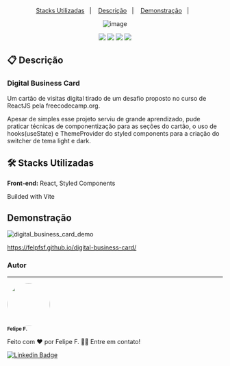 <div align='center'>

<p>
  <a href="#-Stacks-utilizadas">Stacks Utilizadas</a>&nbsp;&nbsp;&nbsp;|&nbsp;&nbsp;&nbsp;
  <a href="#-Description">Descrição</a>&nbsp;&nbsp;&nbsp;|&nbsp;&nbsp;&nbsp;
  <a href="#-Demonstração">Demonstração</a>&nbsp;&nbsp;&nbsp;|&nbsp;&nbsp;&nbsp;
</p>

![image](https://user-images.githubusercontent.com/2619027/174387436-976d97f8-71fc-4b73-b523-13a23f8c3b10.png)

<div>
    <img src="https://img.shields.io/github/repo-size/felpfsf/digital-business-card">
    <img src="https://img.shields.io/github/last-commit/felpfsf/digital-business-card">
    <img src="https://img.shields.io/github/languages/count/felpfsf/digital-business-card">
    <img src="https://img.shields.io/github/languages/top/felpfsf/digital-business-card">
</div>
</div>


## 📋 Descrição

### Digital Business Card

Um cartão de visitas digital tirado de um desafio proposto no curso de ReactJS pela freecodecamp.org. 

Apesar de simples esse projeto serviu de grande aprendizado, pude praticar técnicas de componentização para as seções do cartão, o uso de hooks(useState) e ThemeProvider do styled components para a criação do switcher  de tema light e dark.

## 🛠 Stacks Utilizadas

**Front-end:** React, Styled Components

Builded with Vite


## Demonstração

![digital_business_card_demo](https://user-images.githubusercontent.com/2619027/174386722-01399bf4-b4c6-4045-a530-f5d7453fd177.gif)


https://felpfsf.github.io/digital-business-card/


### Autor
---

 <img style="border-radius: 50%;" src="https://avatars.githubusercontent.com/u/2619027?s=400&u=bbad89e6365e204c58f5165424b8e4672062317a&v=4" width="100px;" alt=""/>
 <br />
 <sub><b>Felipe F.</b></sub>


Feito com ❤️ por Felipe F. 👋🏽 Entre em contato!

[![Linkedin Badge](https://img.shields.io/badge/-Felipe-blue?style=flat-square&logo=Linkedin&logoColor=white&link=https://www.linkedin.com/in/felipefsf/)](https://www.linkedin.com/in/felipefsf/)
